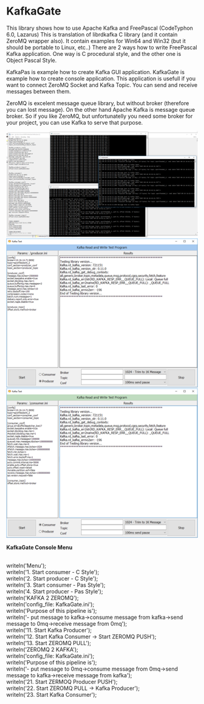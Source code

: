 # KafkaGate

This library shows how to use Apache Kafka and FreePascal (CodeTyphon 6.0, Lazarus)
This is translation of librdkafka C library (and it contain ZeroMQ wrapper also). 
It contain examples for Win64 and Win32 (but it should be portable to Linux, etc..)
There are 2 ways how to write FreePascal Kafka application. 
One way is C procedural style, and the other one is Object Pascal Style.

KafkaPas is example how to create Kafka GUI application. 
KafkaGate is example how to create console application. This application is usefull if you want to connect ZeroMQ Socket and Kafka Topic. You can send and receive messages between them. 

ZeroMQ is excelent message queue library, but without broker (therefore you can lost message).
On the other hand Apache Kafka is message queue broker. So if you like ZeroMQ, but unfortunatelly you need some broker for your project, you can use Kafka to serve that purpose.

<p align="center">
  <img src="KafkaGate.png"/>
  <img src="KafkaPasProducer.png"/>
  <img src="KafkaPasConsumer.png"/>
</p>

<strong>KafkaGate Console Menu</strong>
<p align="left">
<br>writeln('Menu');
<br>writeln('1. Start consumer - C Style');
<br>writeln('2. Start producer - C Style');
<br>writeln('3. Start consumer - Pas Style');
<br>writeln('4. Start producer - Pas Style');
<br>writeln('KAFKA 2 ZEROMQ');
<br>writeln('config_file: KafkaGate.ini');
<br>writeln('Purpose of this pipeline is');
<br>writeln('- put message to kafka->consume message from kafka->send message to 0mq->receive message from 0mq');
<br>writeln('11. Start Kafka Producer');
<br>writeln('12. Start Kafka Consumer -> Start ZEROMQ PUSH');
<br>writeln('13. Start ZEROMQ PULL');
<br>writeln('ZEROMQ 2 KAFKA');
<br>writeln('config_file: KafkaGate.ini');
<br>writeln('Purpose of this pipeline is');
<br>writeln('- put message to 0mq->consume message from 0mq->send message to kafka->receive message from kafka');
<br>writeln('21. Start ZERMOQ Producer PUSH');
<br>writeln('22. Start ZEROMQ PULL -> Kafka Producer');
<br>writeln('23. Start Kafka Consumer');
</p>
